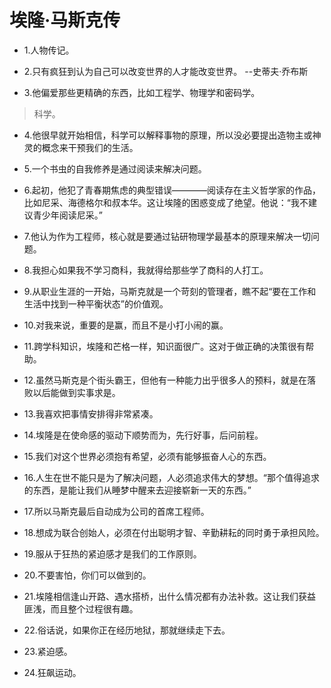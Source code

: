 # 埃隆·马斯克传

- 1.人物传记。

- 2.只有疯狂到认为自己可以改变世界的人才能改变世界。 --史蒂夫·乔布斯

- 3.他偏爱那些更精确的东西，比如工程学、物理学和密码学。

>科学。

- 4.他很早就开始相信，科学可以解释事物的原理，所以没必要提出造物主或神灵的概念来干预我们的生活。

- 5.一个书虫的自我修养是通过阅读来解决问题。

- 6.起初，他犯了青春期焦虑的典型错误————阅读存在主义哲学家的作品，比如尼采、海德格尔和叔本华。这让埃隆的困惑变成了绝望。他说：“我不建议青少年阅读尼采。”

- 7.他认为作为工程师，核心就是要通过钻研物理学最基本的原理来解决一切问题。

- 8.我担心如果我不学习商科，我就得给那些学了商科的人打工。

- 9.从职业生涯的一开始，马斯克就是一个苛刻的管理者，瞧不起“要在工作和生活中找到一种平衡状态”的价值观。

- 10.对我来说，重要的是赢，而且不是小打小闹的赢。

- 11.跨学科知识，埃隆和芒格一样，知识面很广。这对于做正确的决策很有帮助。

- 12.虽然马斯克是个街头霸王，但他有一种能力出乎很多人的预料，就是在落败以后能做到实事求是。

- 13.我喜欢把事情安排得非常紧凑。

- 14.埃隆是在使命感的驱动下顺势而为，先行好事，后问前程。

- 15.我们对这个世界必须抱有希望，必须有能够振奋人心的东西。

- 16.人生在世不能只是为了解决问题，人必须追求伟大的梦想。“那个值得追求的东西，是能让我们从睡梦中醒来去迎接崭新一天的东西。”

- 17.所以马斯克最后自动成为公司的首席工程师。

- 18.想成为联合创始人，必须在付出聪明才智、辛勤耕耘的同时勇于承担风险。

- 19.服从于狂热的紧迫感才是我们的工作原则。

- 20.不要害怕，你们可以做到的。

- 21.埃隆相信逢山开路、遇水搭桥，出什么情况都有办法补救。这让我们获益匪浅，而且整个过程很有趣。

- 22.俗话说，如果你正在经历地狱，那就继续走下去。

- 23.紧迫感。

- 24.狂飙运动。
